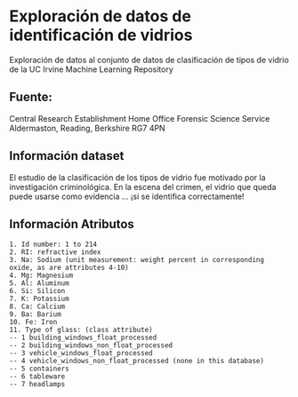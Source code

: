 # Exploración de datos de identificación de vidrios

Exploración de datos al conjunto de datos de clasificación de tipos de vidrio de la UC Irvine Machine Learning Repository

## Fuente:

Central Research Establishment
Home Office Forensic Science Service
Aldermaston, Reading, Berkshire RG7 4PN

## Información dataset

El estudio de la clasificación de los tipos de vidrio fue motivado por la investigación criminológica. En la escena del crimen, el vidrio que queda puede usarse como evidencia ... ¡si se identifica correctamente!

## Información Atributos

	1. Id number: 1 to 214
	2. RI: refractive index
	3. Na: Sodium (unit measurement: weight percent in corresponding oxide, as are attributes 4-10)
	4. Mg: Magnesium
	5. Al: Aluminum
	6. Si: Silicon
	7. K: Potassium
	8. Ca: Calcium
	9. Ba: Barium
	10. Fe: Iron
	11. Type of glass: (class attribute)
	-- 1 building_windows_float_processed
	-- 2 building_windows_non_float_processed
	-- 3 vehicle_windows_float_processed
	-- 4 vehicle_windows_non_float_processed (none in this database)
	-- 5 containers
	-- 6 tableware
	-- 7 headlamps
